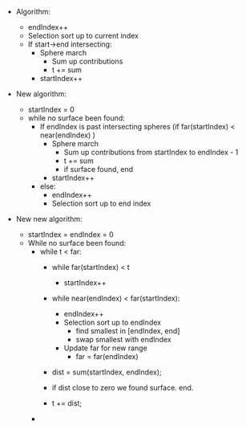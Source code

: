 - Algorithm:
   - endIndex++
   - Selection sort up to current index
   - If start->end intersecting:
     - Sphere march
       - Sum up contributions
       - t += sum
     - startIndex++

 - New algorithm:
   - startIndex = 0
   - while no surface been found:
     - If endIndex is past intersecting spheres (if far(startIndex) < near(endIndex) )
       - Sphere march
         - Sum up contributions from startIndex to endIndex - 1
         - t += sum
         - if surface found, end
       - startIndex++
     - else:
       - endIndex++
       - Selection sort up to end index
     

 - New new algorithm:
   - startIndex = endIndex = 0
   - While no surface been found:
     - while t < far:
       - while far(startIndex) < t
         - startIndex++
       - while near(endIndex) < far(startIndex):
         - endIndex++
         - Selection sort up to endIndex
           - find smallest in [endIndex, end]
           - swap smallest with endIndex
         - Update far for new range
           - far = far(endIndex)

       - dist = sum(startIndex, endIndex);
       - if dist close to zero we found surface. end.
       - t += dist;
     - 


